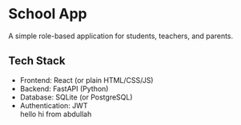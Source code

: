 # School App  
A simple role-based application for students, teachers, and parents.  

## Tech Stack  
- Frontend: React (or plain HTML/CSS/JS)  
- Backend: FastAPI (Python)  
- Database: SQLite (or PostgreSQL)  
- Authentication: JWT  
hello
hi from abdullah

